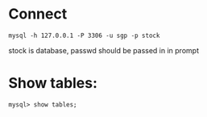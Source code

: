 # Connect

```
mysql -h 127.0.0.1 -P 3306 -u sgp -p stock
```

stock is database, passwd should be passed in in prompt

# Show tables:

```
mysql> show tables;
```